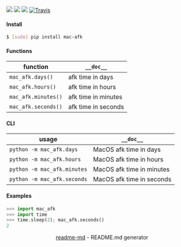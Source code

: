 [![](https://img.shields.io/badge/OS-MacOS-blue.svg?longCache=True)]()
[![](https://img.shields.io/pypi/pyversions/mac-afk.svg?longCache=True)](https://pypi.org/project/mac-afk/)
[![](https://img.shields.io/pypi/v/mac-afk.svg?maxAge=3600)](https://pypi.org/project/mac-afk/)
[![Travis](https://api.travis-ci.org/looking-for-a-job/mac-afk.py.svg?branch=master)](https://travis-ci.org/looking-for-a-job/mac-afk.py/)

#### Install
```bash
$ [sudo] pip install mac-afk
```

#### Functions
function|`__doc__`
-|-
`mac_afk.days()`|afk time in days
`mac_afk.hours()`|afk time in hours
`mac_afk.minutes()`|afk time in minutes
`mac_afk.seconds()`|afk time in seconds

#### CLI
usage|`__doc__`
-|-
`python -m mac_afk.days`|MacOS afk time in days
`python -m mac_afk.hours`|MacOS afk time in hours
`python -m mac_afk.minutes`|MacOS afk time in minutes
`python -m mac_afk.seconds`|MacOS afk time in seconds

#### Examples
```python
>>> import mac_afk
>>> import time
>>> time.sleep(2); mac_afk.seconds()
2
```

<p align="center"><a href="https://pypi.org/project/readme-md/">readme-md</a> - README.md generator</p>
